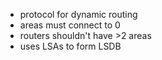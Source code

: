 - protocol for dynamic routing
- areas must connect to 0
- routers shouldn't have >2 areas
- uses LSAs to form LSDB